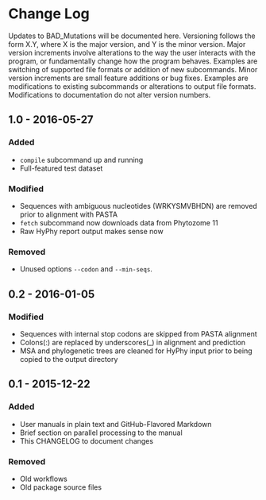 # Change Log
Updates to BAD_Mutations will be documented here. Versioning follows the
form X.Y, where X is the major version, and Y is the minor version. Major
version increments involve alterations to the way the user interacts with the
program, or fundamentally change how the program behaves. Examples are
switching of supported file formats or addition of new subcommands. Minor
version increments are small feature additions or bug fixes. Examples are
modifications to existing subcommands or alterations to output file formats.
Modifications to documentation do not alter version numbers.

## 1.0 - 2016-05-27
### Added
- `compile` subcommand up and running
- Full-featured test dataset

### Modified
- Sequences with ambiguous nucleotides (WRKYSMVBHDN) are removed prior to
  alignment with PASTA
- `fetch` subcommand now downloads data from Phytozome 11
- Raw HyPhy report output makes sense now

### Removed
- Unused options `--codon` and `--min-seqs`.

## 0.2 - 2016-01-05
### Modified
- Sequences with internal stop codons are skipped from PASTA alignment
- Colons(:) are replaced by underscores(_) in alignment and prediction
- MSA and phylogenetic trees are cleaned for HyPhy input prior to being copied
  to the output directory

## 0.1 - 2015-12-22
### Added
- User manuals in plain text and GitHub-Flavored Markdown
- Brief section on parallel processing to the manual
- This CHANGELOG to document changes

### Removed
- Old workflows
- Old package source files
